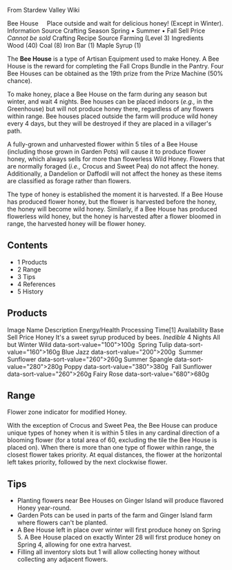From Stardew Valley Wiki

Bee House     Place outside and wait for delicious honey! (Except in Winter). Information Source Crafting Season Spring • Summer • Fall Sell Price *Cannot be sold* Crafting Recipe Source Farming (Level 3) Ingredients Wood (40) Coal (8) Iron Bar (1) Maple Syrup (1)

The **Bee House** is a type of Artisan Equipment used to make Honey. A Bee House is the reward for completing the Fall Crops Bundle in the Pantry. Four Bee Houses can be obtained as the 19th prize from the Prize Machine (50% chance).

To make honey, place a Bee House on the farm during any season but winter, and wait 4 nights. Bee houses can be placed indoors (*e.g.,* in the Greenhouse) but will not produce honey there, regardless of any flowers within range. Bee houses placed outside the farm will produce wild honey every 4 days, but they will be destroyed if they are placed in a villager's path.

A fully-grown and unharvested flower within 5 tiles of a Bee House (including those grown in Garden Pots) will cause it to produce flower honey, which always sells for more than flowerless Wild Honey. Flowers that are normally foraged (*i.e.,* Crocus and Sweet Pea) do not affect the honey. Additionally, a Dandelion or Daffodil will not affect the honey as these items are classified as forage rather than flowers.

The type of honey is established the moment it is harvested. If a Bee House has produced flower honey, but the flower is harvested before the honey, the honey will become wild honey. Similarly, if a Bee House has produced flowerless wild honey, but the honey is harvested after a flower bloomed in range, the harvested honey will be flower honey.

## Contents

- 1 Products
- 2 Range
- 3 Tips
- 4 References
- 5 History

## Products

Image Name Description Energy/Health Processing Time\[1] Availability Base Sell Price Honey It's a sweet syrup produced by bees. *Inedible* 4 Nights All but Winter Wild data-sort-value="100"&gt;100g  Spring Tulip data-sort-value="160"&gt;160g Blue Jazz data-sort-value="200"&gt;200g  Summer Sunflower data-sort-value="260"&gt;260g Summer Spangle data-sort-value="280"&gt;280g Poppy data-sort-value="380"&gt;380g  Fall Sunflower data-sort-value="260"&gt;260g Fairy Rose data-sort-value="680"&gt;680g

## Range

Flower zone indicator for modified Honey.

With the exception of Crocus and Sweet Pea, the Bee House can produce unique types of honey when it is within 5 tiles in any cardinal direction of a blooming flower (for a total area of 60, excluding the tile the Bee House is placed on). When there is more than one type of flower within range, the closest flower takes priority. At equal distances, the flower at the horizontal left takes priority, followed by the next clockwise flower.

## Tips

- Planting flowers near Bee Houses on Ginger Island will produce flavored Honey year-round.
- Garden Pots can be used in parts of the farm and Ginger Island farm where flowers can't be planted.
- A Bee House left in place over winter will first produce honey on Spring 5. A Bee House placed on exactly Winter 28 will first produce honey on Spring 4, allowing for one extra harvest.
- Filling all inventory slots but 1 will allow collecting honey without collecting any adjacent flowers.